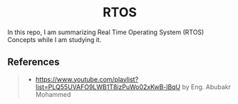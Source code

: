 <h1 align="center">RTOS</h1>

In this repo, I am summarizing Real Time Operating System (RTOS) Concepts while I am studying it.

## References
> * https://www.youtube.com/playlist?list=PLQ55UVAFO9LWB1T8izPuWo02xKwB-lBqU
by Eng. Abubakr Mohammed
